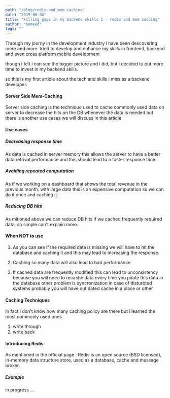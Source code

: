 ```yaml
---
path: "/blog/redis-and_mem_caching"
date: "2019-06-04"
title: "Filling gaps in my backend skills 1 - redis and mem caching"
author: "hameed"
tags: ""
---
```


Through my journy in the development industry i have been descovering more and more.
tried to develop and enhance my skills in frontend, backend and even cross platform mobile development

though i felt i can see the bigger picture and i did, but i decided to put more time to invest in my backend skills.

so this is my first article about the tech and skills i miss as a backend developer.

#### Server Side Mem-Caching

Server side caching is the technique used to cache commonly used data on server to decrease the hits on the DB whenever the data is needed but there is another use cases we will discuss in this article

#### Use cases

##### Decreasing response time 
As data is cached in server memory this allows the server to have a better data retrival performance and this should lead to a faster response time.

##### Avoiding repeated computation 
As if we working on a dashboard that shows the total revenue in the previous month. with large data this is an expensive computation so we can do it once and caching it.

##### Reducing DB hits
As mitioned above we can reduce DB hits if we cached frequently required data, so simple can't explain more.

#### When NOT to use

1. As you can see if the required data is missing we will have to hit the database and caching it and this may lead to increasing the response.

2. Caching so many data will also lead to bad performance

3. If cached data are frequently modified this can lead to unconsistency
because you will need to recache data every time you pdate this data in the database
other problem is syncronization in case of disturbted systems probably you will have out dated cache in a place or other 

#### Caching Techniques
In fact i don't know how many caching policy are there but i learned the most commonly used ones

1. write through
2. write back


#### Introducing Redis

As mentioned in the official page :
Redis is an open source (BSD licensed), in-memory data structure store, used as a database, cache and message broker.

##### Example
in progress ...
